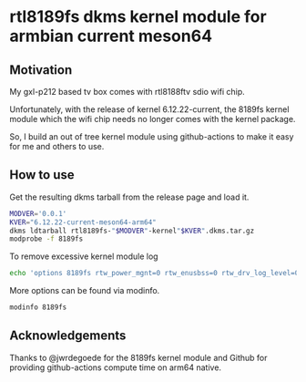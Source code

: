 # rtl8189fs dkms kernel module for armbian current meson64

## Motivation

My gxl-p212 based tv box comes with rtl8188ftv sdio wifi chip.

Unfortunately, with the release of kernel 6.12.22-current, the 8189fs kernel module which the wifi chip needs no longer comes with the kernel package.

So, I build an out of tree kernel module using github-actions to make it easy for me and others to use.

## How to use

Get the resulting dkms tarball from the release page and load it.

```sh
MODVER='0.0.1'
KVER="6.12.22-current-meson64-arm64"
dkms ldtarball rtl8189fs-"$MODVER"-kernel"$KVER".dkms.tar.gz
modprobe -f 8189fs
```

To remove excessive kernel module log

```sh
echo 'options 8189fs rtw_power_mgnt=0 rtw_enusbss=0 rtw_drv_log_level=0' > /etc/modprobe.d/8189fs.conf
```

More options can be found via modinfo.

```sh
modinfo 8189fs
```

## Acknowledgements

Thanks to @jwrdegoede for the 8189fs kernel module and Github for providing github-actions compute time on arm64 native.

